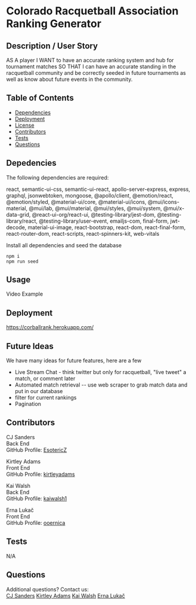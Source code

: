 # Colorado Racquetball Association Ranking Generator
    
## Description / User Story
                                                        
AS A player
I WANT to have an accurate ranking system and hub for tournament matches
SO THAT I can have an accurate standing in the racquetball community and be correctly seeded in future tournaments as well as know about future events in the community. 
    
## Table of Contents
- [Dependencies](#Dependencies)
- [Deployment](#Deployment)
- [License](#License)
- [Contributors](#Contributors)
- [Tests](#Tests)
- [Questions](#Questions)
    
## Depedencies
The following dependencies are required:  

react, semantic-ui-css, semantic-ui-react, apollo-server-express, express, graphql, jsonwebtoken, mongoose, @apollo/client, @emotion/react, @emotion/styled, @material-ui/core, @material-ui/icons, @mui/icons-material, @mui/lab, @mui/material, @mui/styles, @mui/system, @mui/x-data-grid, @react-ui-org/react-ui, @testing-library/jest-dom, @testing-library/react, @testing-library/user-event, emailjs-com, final-form, jwt-decode, material-ui-image, react-bootstrap, react-dom, react-final-form, react-router-dom, react-scripts, react-spinners-kit, web-vitals

Install all dependencies and seed the database  
```
npm i
npm run seed
```

## Usage

Video Example

## Deployment
https://corballrank.herokuapp.com/

## Future Ideas
We have many ideas for future features, here are a few 	
- Live Stream Chat - think twitter but only for racquetball, "live tweet" a match, or comment later
- Automated match retrieval -- use web scraper to grab match data and put in our database  
- filter for current rankings 
- Pagination 
          
## Contributors
CJ Sanders  
Back End  
GitHub Profile: [EsotericZ](https://www.github.com/EsotericZ)  

Kirtley Adams  
Front End  
GitHub Profile: [kirtleyadams](https://github.com/kirtleyadams)  

Kai Walsh  
Back End  
GitHub Profile: [kaiwalsh1](https://github.com/kaiwalsh1)  

Erna Lukač  
Front End  
GitHub Profile: [ooernica](https://github.com/ooernica) 
    
## Tests
N/A
    
## Questions
Additional questions? Contact us:   
[CJ Sanders](mailto:cjsand03@gmail.com) 
[Kirtley Adams](mailto:Hello@kirtleymichelle.com) 
[Kai Walsh](mailto:kai@kaiconsulting.co) 
[Erna Lukač](mailto:e.lukac4@gmail.com) 